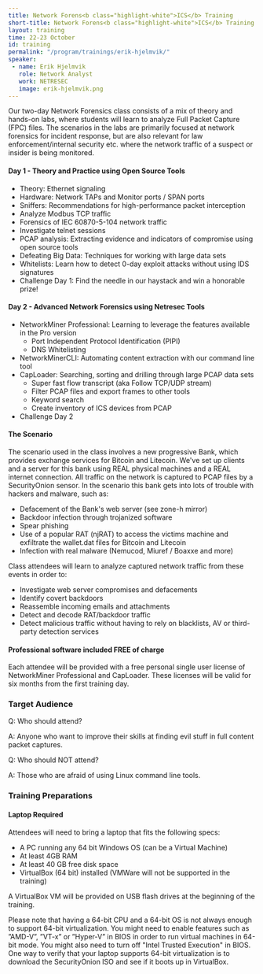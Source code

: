 ```yaml
---
title: Network Forens<b class="highlight-white">ICS</b> Training
short-title: Network Forens<b class="highlight-white">ICS</b> Training
layout: training
time: 22-23 October
id: training
permalink: "/program/trainings/erik-hjelmvik/"
speaker: 
 - name: Erik Hjelmvik
   role: Network Analyst
   work: NETRESEC
   image: erik-hjelmvik.png
---
```


Our two-day Network Forensics class consists of a mix of theory and hands-on labs, where students will learn to analyze Full Packet Capture (FPC) files. The scenarios in the labs are primarily focused at network forensics for incident response, but are also relevant for law enforcement/internal security etc. where the network traffic of a suspect or insider is being monitored.

#### Day 1 - Theory and Practice using Open Source Tools 
* Theory: Ethernet signaling
* Hardware: Network TAPs and Monitor ports / SPAN ports
* Sniffers: Recommendations for high-performance packet interception
* Analyze Modbus TCP traffic
* Forensics of IEC 60870-5-104 network traffic
* Investigate telnet sessions
* PCAP analysis: Extracting evidence and indicators of compromise using open source tools
* Defeating Big Data: Techniques for working with large data sets
* Whitelists: Learn how to detect 0-day exploit attacks without using IDS signatures
* Challenge Day 1: Find the needle in our haystack and win a honorable prize!

#### Day 2 - Advanced Network Forensics using Netresec Tools 
* NetworkMiner Professional: Learning to leverage the features available in the Pro version
  * Port Independent Protocol Identification (PIPI)
  * DNS Whitelisting
* NetworkMinerCLI: Automating content extraction with our command line tool
* CapLoader: Searching, sorting and drilling through large PCAP data sets
  * Super fast flow transcript (aka Follow TCP/UDP stream)
  * Filter PCAP files and export frames to other tools
  * Keyword search
  * Create inventory of ICS devices from PCAP
* Challenge Day 2

#### The Scenario

The scenario used in the class involves a new progressive Bank, which provides exchange services for Bitcoin and Litecoin. We've set up clients and a server for this bank using REAL physical machines and a REAL internet connection. All traffic on the network is captured to PCAP files by a SecurityOnion sensor. In the scenario this bank gets into lots of trouble with hackers and malware, such as:

* Defacement of the Bank's web server (see zone-h mirror)
* Backdoor infection through trojanized software
* Spear phishing
* Use of a popular RAT (njRAT) to access the victims machine and exfiltrate the wallet.dat files for Bitcoin and Litecoin
* Infection with real malware (Nemucod, Miuref / Boaxxe and more)

Class attendees will learn to analyze captured network traffic from these events in order to:
* Investigate web server compromises and defacements
* Identify covert backdoors
* Reassemble incoming emails and attachments
* Detect and decode RAT/backdoor traffic
* Detect malicious traffic without having to rely on blacklists, AV or third-party detection services

#### Professional software included FREE of charge 
Each attendee will be provided with a free personal single user license of NetworkMiner Professional and CapLoader. These licenses will be valid for six months from the first training day.

### Target Audience

Q: Who should attend?

A: Anyone who want to improve their skills at finding evil stuff in full content packet captures.

Q: Who should NOT attend?

A: Those who are afraid of using Linux command line tools.

### Training Preparations

#### Laptop Required 
Attendees will need to bring a laptop that fits the following specs:

* A PC running any 64 bit Windows OS (can be a Virtual Machine)
* At least 4GB RAM
* At least 40 GB free disk space
* VirtualBox (64 bit) installed (VMWare will not be supported in the training)

A VirtualBox VM will be provided on USB flash drives at the beginning of the training.

Please note that having a 64-bit CPU and a 64-bit OS is not always enough to support 64-bit virtualization. You might need to enable features such as ”AMD-V”, ”VT-x” or ”Hyper-V” in BIOS in order to run virtual machines in 64-bit mode. You might also need to turn off "Intel Trusted Execution" in BIOS. One way to verify that your laptop supports 64-bit virtualization is to download the SecurityOnion ISO and see if it boots up in VirtualBox.